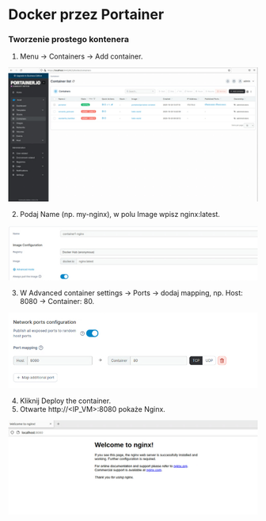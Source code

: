 # Docker przez Portainer

### Tworzenie prostego kontenera

1. Menu -> Containers -> Add container.

![menu główne](./prosta_metoda1.png)

2. Podaj Name (np. my-nginx), w polu Image wpisz nginx:latest.

![nazwa i silnik](./prosta_metoda2.png)

3. W Advanced container settings -> Ports -> dodaj mapping, np. Host: 8080 -> Container: 80.

![port sieci](./prosta_metoda3.png)

4. Kliknij Deploy the container.
5. Otwarte http://<IP_VM>:8080 pokaże Nginx.

![działający kontener](./nginx(4).png)
